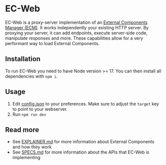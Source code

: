 # EC-Web

EC-Web is a proxy-server implementation of an [External Components Manager (ECM)](EXPLAINER.md). It works independently your existing HTTP server. By proxying your server, it can add endpoints, execute server-side code, manipulate responses and more. These capabilities allow for a very performant way to load External Components.

## Installation

To run EC-Web you need to have Node version >= 17. You can then install all dependencies with `npm i`.

## Usage

1. Edit [config.json](config.json) to your preferences. Make sure to adjust the `target` key to point to your webserver.
1. Run `npm run dev`

## Read more

- See [EXPLAINER.md](EXPLAINER.md) for more information about External Components and how they work
- See [SPECS.md](SPECS.md) for more information about the APIs that EC-Web is implementing